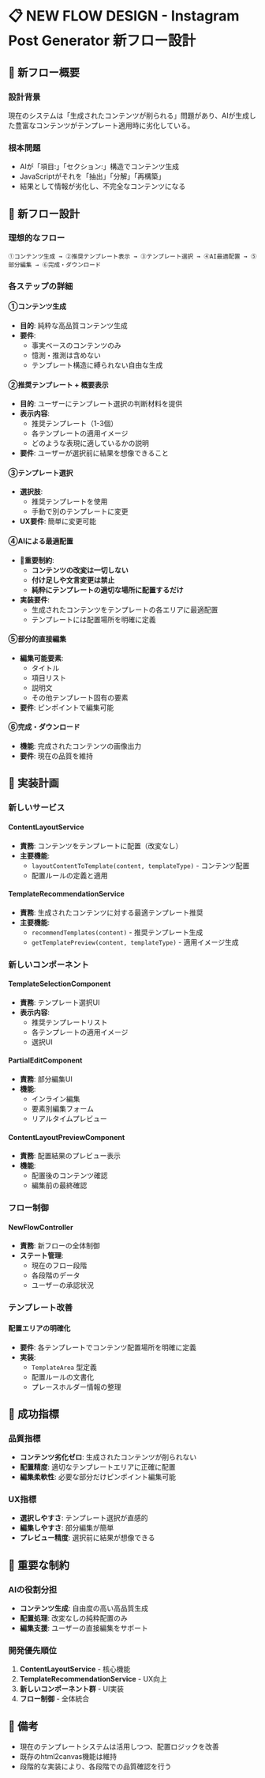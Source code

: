 # 📋 NEW FLOW DESIGN - Instagram Post Generator 新フロー設計

## 🎯 新フロー概要

### **設計背景**
現在のシステムは「生成されたコンテンツが削られる」問題があり、AIが生成した豊富なコンテンツがテンプレート適用時に劣化している。

### **根本問題**
- AIが「項目:」「セクション:」構造でコンテンツ生成
- JavaScriptがそれを「抽出」「分解」「再構築」
- 結果として情報が劣化し、不完全なコンテンツになる

## 🚀 新フロー設計

### **理想的なフロー**
```
①コンテンツ生成 → ②推奨テンプレート表示 → ③テンプレート選択 → ④AI最適配置 → ⑤部分編集 → ⑥完成・ダウンロード
```

### **各ステップの詳細**

#### **①コンテンツ生成**
- **目的**: 純粋な高品質コンテンツ生成
- **要件**: 
  - 事実ベースのコンテンツのみ
  - 憶測・推測は含めない
  - テンプレート構造に縛られない自由な生成

#### **②推奨テンプレート + 概要表示**
- **目的**: ユーザーにテンプレート選択の判断材料を提供
- **表示内容**:
  - 推奨テンプレート（1-3個）
  - 各テンプレートの適用イメージ
  - どのような表現に適しているかの説明
- **要件**: ユーザーが選択前に結果を想像できること

#### **③テンプレート選択**
- **選択肢**:
  - 推奨テンプレートを使用
  - 手動で別のテンプレートに変更
- **UX要件**: 簡単に変更可能

#### **④AIによる最適配置**
- **🚨重要制約**: 
  - **コンテンツの改変は一切しない**
  - **付け足しや文言変更は禁止**
  - **純粋にテンプレートの適切な場所に配置するだけ**
- **実装要件**:
  - 生成されたコンテンツをテンプレートの各エリアに最適配置
  - テンプレートには配置場所を明確に定義

#### **⑤部分的直接編集**
- **編集可能要素**:
  - タイトル
  - 項目リスト
  - 説明文
  - その他テンプレート固有の要素
- **要件**: ピンポイントで編集可能

#### **⑥完成・ダウンロード**
- **機能**: 完成されたコンテンツの画像出力
- **要件**: 現在の品質を維持

## 🔧 実装計画

### **新しいサービス**

#### **ContentLayoutService**
- **責務**: コンテンツをテンプレートに配置（改変なし）
- **主要機能**:
  - `layoutContentToTemplate(content, templateType)` - コンテンツ配置
  - 配置ルールの定義と適用

#### **TemplateRecommendationService**
- **責務**: 生成されたコンテンツに対する最適テンプレート推奨
- **主要機能**:
  - `recommendTemplates(content)` - 推奨テンプレート生成
  - `getTemplatePreview(content, templateType)` - 適用イメージ生成

### **新しいコンポーネント**

#### **TemplateSelectionComponent**
- **責務**: テンプレート選択UI
- **表示内容**:
  - 推奨テンプレートリスト
  - 各テンプレートの適用イメージ
  - 選択UI

#### **PartialEditComponent** 
- **責務**: 部分編集UI
- **機能**:
  - インライン編集
  - 要素別編集フォーム
  - リアルタイムプレビュー

#### **ContentLayoutPreviewComponent**
- **責務**: 配置結果のプレビュー表示
- **機能**:
  - 配置後のコンテンツ確認
  - 編集前の最終確認

### **フロー制御**

#### **NewFlowController**
- **責務**: 新フローの全体制御
- **ステート管理**:
  - 現在のフロー段階
  - 各段階のデータ
  - ユーザーの承認状況

### **テンプレート改善**

#### **配置エリアの明確化**
- **要件**: 各テンプレートでコンテンツ配置場所を明確に定義
- **実装**:
  - `TemplateArea` 型定義
  - 配置ルールの文書化
  - プレースホルダー情報の整理

## 🎯 成功指標

### **品質指標**
- **コンテンツ劣化ゼロ**: 生成されたコンテンツが削られない
- **配置精度**: 適切なテンプレートエリアに正確に配置
- **編集柔軟性**: 必要な部分だけピンポイント編集可能

### **UX指標**
- **選択しやすさ**: テンプレート選択が直感的
- **編集しやすさ**: 部分編集が簡単
- **プレビュー精度**: 選択前に結果が想像できる

## 🚨 重要な制約

### **AIの役割分担**
- **コンテンツ生成**: 自由度の高い高品質生成
- **配置処理**: 改変なしの純粋配置のみ
- **編集支援**: ユーザーの直接編集をサポート

### **開発優先順位**
1. **ContentLayoutService** - 核心機能
2. **TemplateRecommendationService** - UX向上
3. **新しいコンポーネント群** - UI実装
4. **フロー制御** - 全体統合

## 📝 備考

- 現在のテンプレートシステムは活用しつつ、配置ロジックを改善
- 既存のhtml2canvas機能は維持
- 段階的な実装により、各段階での品質確認を行う